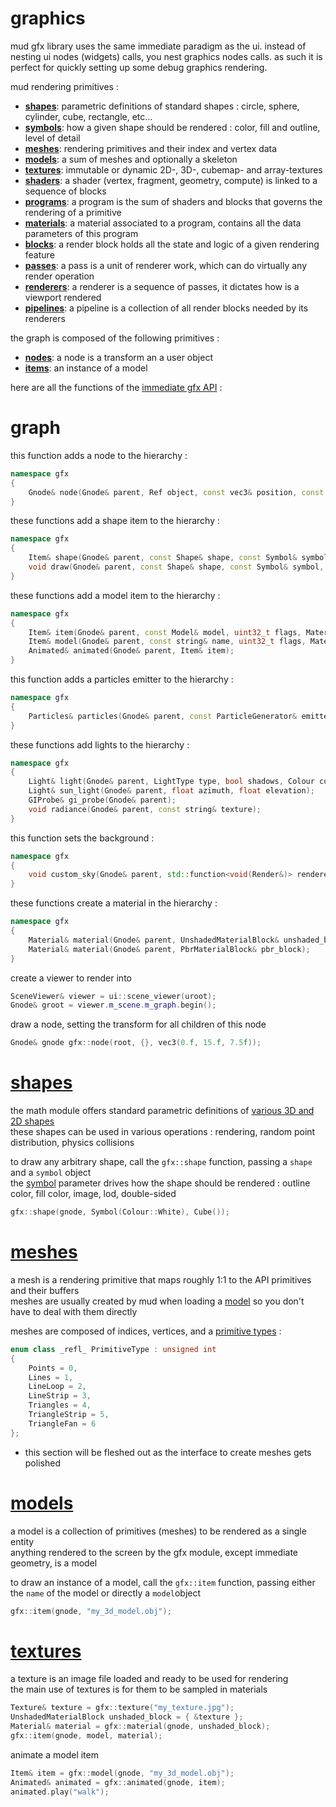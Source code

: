 # graphics
mud gfx library uses the same immediate paradigm as the ui. instead of nesting ui nodes (widgets) calls, you nest graphics nodes calls. as such it is perfect for quickly setting up some debug graphics rendering.

mud rendering primitives :
- **[shapes](#shapes)**: parametric definitions of standard shapes : circle, sphere, cylinder, cube, rectangle, etc...
- **[symbols](#symbols)**: how a given shape should be rendered : color, fill and outline, level of detail
- **[meshes](#meshes)**: rendering primitives and their index and vertex data
- **[models](#models)**: a sum of meshes and optionally a skeleton
- **[textures](#textures)**: immutable or dynamic 2D-, 3D-, cubemap- and array-textures
- **[shaders](#shaders)**: a shader (vertex, fragment, geometry, compute) is linked to a sequence of blocks
- **[programs](#programs)**: a program is the sum of shaders and blocks that governs the rendering of a primitive
- **[materials](#materials)**: a material associated to a program, contains all the data parameters of this program
- **[blocks](#blocks)**: a render block holds all the state and logic of a given rendering feature
- **[passes](#passes)**: a pass is a unit of renderer work, which can do virtually any render operation
- **[renderers](#renderers)**: a renderer is a sequence of passes, it dictates how is a viewport rendered
- **[pipelines](#pipelines)**: a pipeline is a collection of all render blocks needed by its renderers

the graph is composed of the following primitives :
- **[nodes](#nodes)**: a node is a transform an a user object
- **[items](#items)**: an instance of a model

here are all the functions of the [immediate gfx API](../src/gfx/Graph.h) :

# graph
this function adds a node to the hierarchy :
```c++
namespace gfx
{
    Gnode& node(Gnode& parent, Ref object, const vec3& position, const quat& rotation, const vec3& scale);
}
```

these functions add a shape item to the hierarchy :
```c++
namespace gfx
{
    Item& shape(Gnode& parent, const Shape& shape, const Symbol& symbol, uint32_t flags, Material* material, size_t instances);
    void draw(Gnode& parent, const Shape& shape, const Symbol& symbol, uint32_t flags);
}
```

these functions add a model item to the hierarchy :
```c++
namespace gfx
{
    Item& item(Gnode& parent, const Model& model, uint32_t flags, Material* material, size_t instances);
    Item& model(Gnode& parent, const string& name, uint32_t flags, Material* material, size_t instances);
    Animated& animated(Gnode& parent, Item& item);
}
```

this function adds a particles emitter to the hierarchy :
```c++
namespace gfx
{
    Particles& particles(Gnode& parent, const ParticleGenerator& emitter, uint32_t flags, size_t instances);
}
```

these functions add lights to the hierarchy :
```c++
namespace gfx
{
    Light& light(Gnode& parent, LightType type, bool shadows, Colour colour, float range, float attenuation);
    Light& sun_light(Gnode& parent, float azimuth, float elevation);
    GIProbe& gi_probe(Gnode& parent);
    void radiance(Gnode& parent, const string& texture);
}
```

this function sets the background :
```c++
namespace gfx
{
    void custom_sky(Gnode& parent, std::function<void(Render&)> renderer);
}
```

these functions create a material in the hierarchy :
```c++
namespace gfx
{
    Material& material(Gnode& parent, UnshadedMaterialBlock& unshaded_block);
    Material& material(Gnode& parent, PbrMaterialBlock& pbr_block);
}
```

create a viewer to render into
```c++
SceneViewer& viewer = ui::scene_viewer(uroot);
Gnode& groot = viewer.m_scene.m_graph.begin();
```

draw a node, setting the transform for all children of this node
```c++
Gnode& gnode gfx::node(root, {}, vec3(0.f, 15.f, 7.5f));
```

# [shapes](../src/math/Shape.h)
the math module offers standard parametric definitions of [various 3D and 2D shapes](../src/math/Shape.h)  
these shapes can be used in various operations : rendering, random point distribution, physics collisions  

to draw any arbitrary shape, call the `gfx::shape` function, passing a `shape` and a `symbol` object  
the [symbol](../src/math/Shape.h#L335) parameter drives how the shape should be rendered : outline color, fill color, image, lod, double-sided
```c++
gfx::shape(gnode, Symbol(Colour::White), Cube());
```

# [meshes](../src/gfx/Mesh.h#L33)
a mesh is a rendering primitive that maps roughly 1:1 to the API primitives and their buffers  
meshes are usually created by mud when loading a [model](#models) so you don't have to deal with them directly  
   
meshes are composed of indices, vertices, and a [primitive types](../src/math/Geometry.h#L170) :
```c++
enum class _refl_ PrimitiveType : unsigned int
{
    Points = 0,
    Lines = 1,
    LineLoop = 2,
    LineStrip = 3,
    Triangles = 4,
    TriangleStrip = 5,
    TriangleFan = 6
};
```

* this section will be fleshed out as the interface to create meshes gets polished

# [models](../src/gfx/Mesh.h#L90)
a model is a collection of primitives (meshes) to be rendered as a single entity  
anything rendered to the screen by the gfx module, except immediate geometry, is a model

to draw an instance of a model, call the `gfx::item` function, passing either the `name` of the model or directly a `model`object
```c++
gfx::item(gnode, "my_3d_model.obj");
```

# [textures](../src/gfx/Texture.h)
a texture is an image file loaded and ready to be used for rendering  
the main use of textures is for them to be sampled in materials

```c++
Texture& texture = gfx::texture("my_texture.jpg");
UnshadedMaterialBlock unshaded_block = { &texture };
Material& material = gfx::material(gnode, unshaded_block);
gfx::item(gnode, model, material);
```

animate a model item
```c
Item& item = gfx::model(gnode, "my_3d_model.obj");
Animated& animated = gfx::animated(gnode, item);
animated.play("walk");
```
